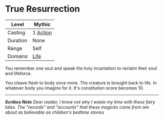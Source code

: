 # True Resurrection

| Level    | Mythic                                              |
| -------- | --------------------------------------------------- |
| Casting  | 1 [Action](../../../../Game%20Procedures/Core%20Procedures/Action.md) |
| Duration | None                                                |
| Range    | Self                                                |
| Domains  | [Life](../../Spell%20Domains/Life.md)            |

You remember one soul and speak the holy incantation to reclaim their soul and lifeforce.

You cleave flesh to body once more. The creature is brought back to life. In whatever body you imagine for it. It's constitution score becomes 10.

---
***Scribes Note***
*Dear reader, I know not why I waste my time with these fairy tales. The "records" and "accounts" that these magicks come from are about as believable as children's bedtime stories*
